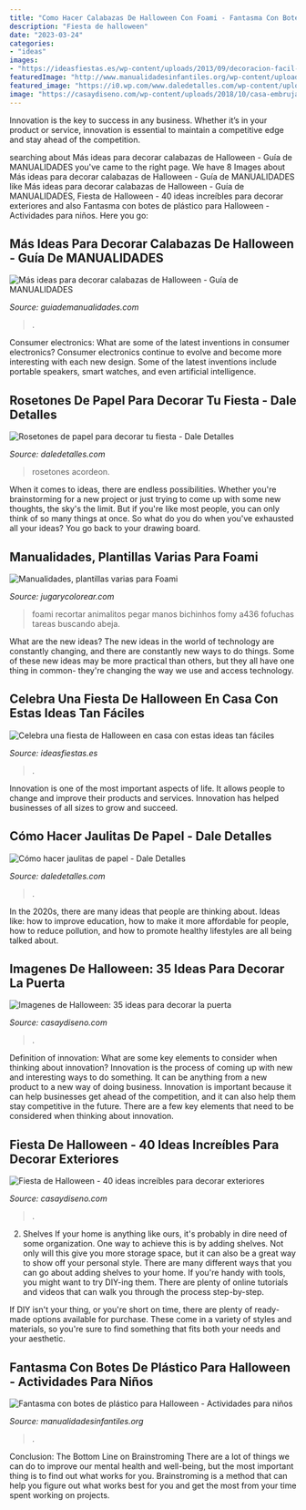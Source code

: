 ```yaml
---
title: "Como Hacer Calabazas De Halloween Con Foami - Fantasma Con Botes De Plástico Para Halloween"
description: "Fiesta de halloween"
date: "2023-03-24"
categories:
- "ideas"
images:
- "https://ideasfiestas.es/wp-content/uploads/2013/09/decoracion-facil-halloween-2013.jpg"
featuredImage: "http://www.manualidadesinfantiles.org/wp-content/uploads/Fantasma-con-botes-de-plástico-para-Halloween.jpg"
featured_image: "https://i0.wp.com/www.daledetalles.com/wp-content/uploads/2017/03/jaula-de-papel4.jpg"
image: "https://casaydiseno.com/wp-content/uploads/2018/10/casa-embrujada-halloween-ideas.jpg"
---
```



Innovation is the key to success in any business. Whether it’s in your product or service, innovation is essential to maintain a competitive edge and stay ahead of the competition.

	

		
searching about Más ideas para decorar calabazas de Halloween - Guía de MANUALIDADES you've came to the right page. We have 8 Images about Más ideas para decorar calabazas de Halloween - Guía de MANUALIDADES like Más ideas para decorar calabazas de Halloween - Guía de MANUALIDADES, Fiesta de Halloween - 40 ideas increíbles para decorar exteriores and also Fantasma con botes de plástico para Halloween - Actividades para niños. Here you go:
		
    
## Más Ideas Para Decorar Calabazas De Halloween - Guía De MANUALIDADES

<img loading=lazy src="http://www.guiademanualidades.com/wp-content/uploads/2012/10/mas-ideas-para-decorar-calabazas-de-halloween-05.jpg" onerror="this.onerror=null;this.src='https://tse4.mm.bing.net/th?id=OIP.JIr7-y15x4ip287MOZ-mEwHaFj&amp;pid=15.1';" alt="Más ideas para decorar calabazas de Halloween - Guía de MANUALIDADES">

_Source: guiademanualidades.com_

>. 

	

Consumer electronics: What are some of the latest inventions in consumer electronics?
Consumer electronics continue to evolve and become more interesting with each new design. Some of the latest inventions include portable speakers, smart watches, and even artificial intelligence.

    
## Rosetones De Papel Para Decorar Tu Fiesta - Dale Detalles

<img loading=lazy src="https://i1.wp.com/www.daledetalles.com/wp-content/uploads/2017/02/flor-acordeon-o-roseton13.jpg" onerror="this.onerror=null;this.src='https://tse4.mm.bing.net/th?id=OIP.325q-LtAU7ZI-mZvNrVc8QHaJ4&amp;pid=15.1';" alt="Rosetones de papel para decorar tu fiesta - Dale Detalles">

_Source: daledetalles.com_

>rosetones acordeon. 

	

When it comes to ideas, there are endless possibilities. Whether you're brainstorming for a new project or just trying to come up with some new thoughts, the sky's the limit. But if you're like most people, you can only think of so many things at once. So what do you do when you've exhausted all your ideas? You go back to your drawing board.

    
## Manualidades, Plantillas Varias Para Foami

<img loading=lazy src="http://lh4.ggpht.com/_QjyclTjl0TQ/Syus0dHHu_I/AAAAAAAAQ10/4d4qdodU5x0/a436_thumb.jpg?imgmax=800" onerror="this.onerror=null;this.src='https://tse2.mm.bing.net/th?id=OIP.VucCIsEcWuO1F_gxvcvItQAAAA&amp;pid=15.1';" alt="Manualidades, plantillas varias para Foami">

_Source: jugarycolorear.com_

>foami recortar animalitos pegar manos bichinhos fomy a436 fofuchas tareas buscando abeja. 

	

What are the new ideas?
The new ideas in the world of technology are constantly changing, and there are constantly new ways to do things. Some of these new ideas may be more practical than others, but they all have one thing in common- they're changing the way we use and access technology.

    
## Celebra Una Fiesta De Halloween En Casa Con Estas Ideas Tan Fáciles

<img loading=lazy src="https://ideasfiestas.es/wp-content/uploads/2013/09/decoracion-facil-halloween-2013.jpg" onerror="this.onerror=null;this.src='https://tse3.mm.bing.net/th?id=OIP.Q4w5Yxl5QUEA2ldiyDR7YwAAAA&amp;pid=15.1';" alt="Celebra una fiesta de Halloween en casa con estas ideas tan fáciles">

_Source: ideasfiestas.es_

>. 

	

Innovation is one of the most important aspects of life. It allows people to change and improve their products and services. Innovation has helped businesses of all sizes to grow and succeed.

    
## Cómo Hacer Jaulitas De Papel - Dale Detalles

<img loading=lazy src="https://i0.wp.com/www.daledetalles.com/wp-content/uploads/2017/03/jaula-de-papel4.jpg" onerror="this.onerror=null;this.src='https://tse2.mm.bing.net/th?id=OIP.iiw1_baOGoj44-FrTfGSsQHaJ4&amp;pid=15.1';" alt="Cómo hacer jaulitas de papel - Dale Detalles">

_Source: daledetalles.com_

>. 

	

In the 2020s, there are many ideas that people are thinking about. Ideas like: how to improve education, how to make it more affordable for people, how to reduce pollution, and how to promote healthy lifestyles are all being talked about.

    
## Imagenes De Halloween: 35 Ideas Para Decorar La Puerta

<img loading=lazy src="http://casaydiseno.com/wp-content/uploads/2015/10/imagenes-halloween-decoracion-puerta-miedo-calaveras-atractivo.jpg" onerror="this.onerror=null;this.src='https://tse1.mm.bing.net/th?id=OIP.ZtT80yFe3P2UYd1kQ1QtCwHaNK&amp;pid=15.1';" alt="Imagenes de Halloween: 35 ideas para decorar la puerta">

_Source: casaydiseno.com_

>. 

	

Definition of innovation: What are some key elements to consider when thinking about innovation?
Innovation is the process of coming up with new and interesting ways to do something. It can be anything from a new product to a new way of doing business. Innovation is important because it can help businesses get ahead of the competition, and it can also help them stay competitive in the future.
There are a few key elements that need to be considered when thinking about innovation.

    
## Fiesta De Halloween - 40 Ideas Increíbles Para Decorar Exteriores

<img loading=lazy src="https://casaydiseno.com/wp-content/uploads/2018/10/casa-embrujada-halloween-ideas.jpg" onerror="this.onerror=null;this.src='https://tse2.mm.bing.net/th?id=OIP.2E_B2bZ-GoK3VGu_P4VeGgHaE7&amp;pid=15.1';" alt="Fiesta de Halloween - 40 ideas increíbles para decorar exteriores">

_Source: casaydiseno.com_

>. 

	

2. Shelves
If your home is anything like ours, it's probably in dire need of some organization. One way to achieve this is by adding shelves. Not only will this give you more storage space, but it can also be a great way to show off your personal style.
There are many different ways that you can go about adding shelves to your home. If you're handy with tools, you might want to try DIY-ing them. There are plenty of online tutorials and videos that can walk you through the process step-by-step.

If DIY isn't your thing, or you're short on time, there are plenty of ready-made options available for purchase. These come in a variety of styles and materials, so you're sure to find something that fits both your needs and your aesthetic.

    
## Fantasma Con Botes De Plástico Para Halloween - Actividades Para Niños

<img loading=lazy src="http://www.manualidadesinfantiles.org/wp-content/uploads/Fantasma-con-botes-de-plástico-para-Halloween.jpg" onerror="this.onerror=null;this.src='https://tse3.mm.bing.net/th?id=OIP.noo-vZ5SrFxlarzykvqxIgHaHT&amp;pid=15.1';" alt="Fantasma con botes de plástico para Halloween - Actividades para niños">

_Source: manualidadesinfantiles.org_

>. 

	

Conclusion: The Bottom Line on Brainstroming
There are a lot of things we can do to improve our mental health and well-being, but the most important thing is to find out what works for you. Brainstroming is a method that can help you figure out what works best for you and get the most from your time spent working on projects.

